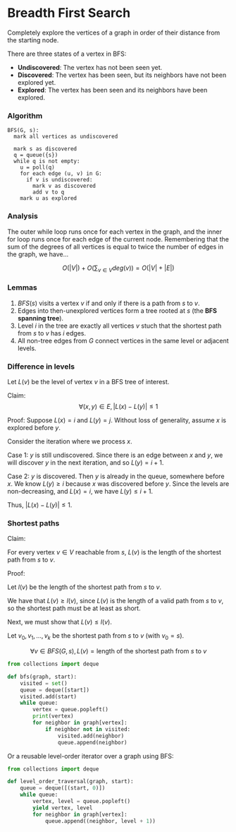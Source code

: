 # Breadth First Search

Completely explore the vertices of a graph in order of their distance from the starting node.

There are three states of a vertex in BFS:
- **Undiscovered**: The vertex has not been seen yet.
- **Discovered**: The vertex has been seen, but its neighbors have not been explored yet.
- **Explored**: The vertex has been seen and its neighbors have been explored.

### Algorithm

```plaintext
BFS(G, s):
  mark all vertices as undiscovered

  mark s as discovered
  q = queue({s})
  while q is not empty:
    u = poll(q)
    for each edge (u, v) in G:
      if v is undiscovered:
        mark v as discovered
        add v to q
    mark u as explored
```

### Analysis

The outer while loop runs once for each vertex in the graph, and the inner for loop runs once for each edge of the current node. Remembering that the sum of the degrees of all vertices is equal to twice the number of edges in the graph, we have...

$$
O(|V|) + O(\sum_{v \in V} deg(v)) = O(|V| + |E|)
$$

### Lemmas


1. $BFS(s)$ visits a vertex $v$ if and only if there is a path from $s$ to $v$.
2. Edges into then-unexplored vertices form a tree rooted at $s$ (the **BFS spanning tree**).
3. Level $i$ in the tree are exactly all vertices $v$ stuch that the shortest path from $s$ to $v$ has $i$ edges.
4. All non-tree edges from $G$ connect vertices in the same level or adjacent levels.


### Difference in levels

Let $L(v)$ be the level of vertex $v$ in a BFS tree of interest.

Claim:
$$
\forall (x, y) \in E, |L(x) - L(y)| \le 1
$$

Proof:
Suppose $L(x) = i$ and $L(y) = j$. Without loss of generality, assume $x$ is explored before $y$.

Consider the iteration where we process $x$.

Case 1: $y$ is still undiscovered. Since there is an edge between $x$ and $y$, we will discover $y$ in the next iteration, and so $L(y) = i + 1$.

Case 2: $y$ is discovered. Then $y$ is already in the queue, somewhere before $x$. We know $L(y) \ge i$ because $x$ was discovered before $y$. Since the levels are non-decreasing, and $L(x) = i$, we have $L(y) \le i + 1$.

Thus, $|L(x) - L(y)| \le 1$.


### Shortest paths

Claim:

For every vertex $v \in V$ reachable from $s$, $L(v)$ is the length of the shortest path from $s$ to $v$.

Proof:

Let $l(v)$ be the length of the shortest path from $s$ to $v$.

We have that $L(v) \ge l(v)$, since $L(v)$ is the length of a valid path from $s$ to $v$, so the shortest path must be at least as short.

Next, we must show that $L(v) \le l(v)$.

Let $v_0, v_1, \ldots, v_k$ be the shortest path from $s$ to $v$ (with $v_0 = s$).







$$
\forall v \in BFS(G, s), L(v) = \text{length of the shortest path from } s \text{ to } v
$$



```python
from collections import deque

def bfs(graph, start):
    visited = set()
    queue = deque([start])
    visited.add(start)
    while queue:
        vertex = queue.popleft()
        print(vertex)
        for neighbor in graph[vertex]:
            if neighbor not in visited:
                visited.add(neighbor)
                queue.append(neighbor)
```

Or a reusable level-order iterator over a graph using BFS:

```python
from collections import deque

def level_order_traversal(graph, start):
    queue = deque([(start, 0)])
    while queue:
        vertex, level = queue.popleft()
        yield vertex, level
        for neighbor in graph[vertex]:
            queue.append((neighbor, level + 1))
```
